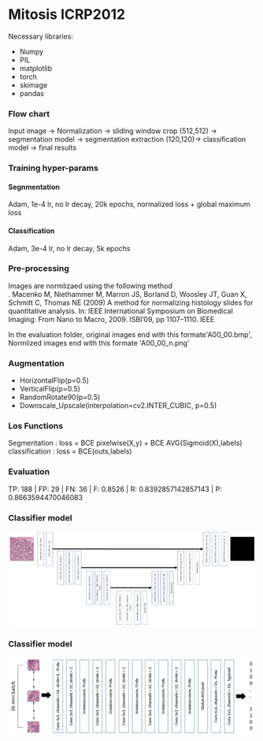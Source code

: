 # Mitosis ICRP2012 

Necessary libraries:
<ul>
<li>Numpy</li>
<li>PIL</li>
<li>matplotlib</li>
<li>torch</li>
<li>skimage</li>
<li>pandas</li>
</ul>


### Flow chart
Input image &#8594; Normalization &#8594; sliding window crop (512,512) &#8594; segmentation model &#8594; segmentation extraction (120,120)&#8594; classification model &#8594; final results

### Training hyper-params
#### Segnmentation
Adam, 1e-4 lr, no lr decay, 20k epochs, normalized loss + global maximum loss
#### Classification
Adam, 3e-4 lr, no lr decay, 5k epochs

### Pre-processing
Images are normlizaed using the following method \
. Macenko M, Niethammer M, Marron JS, Borland D, Woosley JT,
Guan X, Schmitt C, Thomas NE (2009) A method for normalizing
histology slides for quantitative analysis. In: IEEE International
Symposium on Biomedical Imaging: From Nano to Macro, 2009.
ISBI’09, pp 1107–1110. IEEE

In the evaluation folder, original images end with this formate'A00_00.bmp', Normlized images end with this formate 'A00_00_n.png'

### Augmentation
<ul>
<li>HorizontalFlip(p=0.5)</li>
<li>VerticalFlip(p=0.5)</li>
<li>RandomRotate90(p=0.5)</li>
<li>Downscale_Upscale(interpolation=cv2.INTER_CUBIC, p=0.5)</li>
</ul>

### Los Functions
Segmentation : loss = BCE pixelwise(X,y) + BCE AVG(Sigmoid(X),labels)
classification : loss = BCE(outs,labels)

### Evaluation
TP: 188  |  FP: 29   |  FN: 36   |   F: 0.8526   |   R: 0.8392857142857143   |   P: 0.8663594470046083

### Classifier model
![classifier model](imgs/unet.png)

### Classifier model
![classifier model](imgs/vgg.png)





